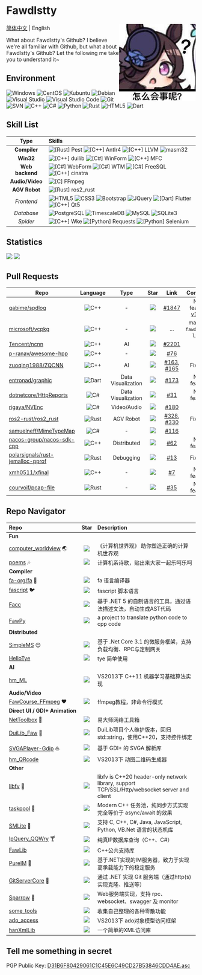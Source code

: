 # Fawdlstty <!--[is looking for a job](https://github.com/fawdlstty/I_AM_LOOKING_FOR_A_JOB)-->

<img align="right" src="imgs/rice_shower.jpg" />

[简体中文](./README.md) | English

What about Fawdlstty's Github? I believe we're all familiar with Github, but what about Fawdlstty's Github? Let the following me take you to understand it~

## Environment

![Windows](https://img.shields.io/badge/-Windows-0078D6?style=flat-square&logo=windows&logoColor=white)
![CentOS](https://img.shields.io/badge/-CentOS-262577?style=flat-square&logo=centos&logoColor=white)
![Kubuntu](https://img.shields.io/badge/-Kubuntu-0079c1?style=flat-square&logo=kubuntu&logoColor=white)
![Debian](https://img.shields.io/badge/-Debian-a80030?style=flat-square&logo=debian&logoColor=white)
![Visual Studio](https://img.shields.io/badge/-Visual_Studio-5C2D91?style=flat-square&logo=visual-studio&logoColor=white)
![Visual Studio Code](https://img.shields.io/badge/-Visual_Studio_Code-007ACC?style=flat-square&logo=visual-studio-code&logoColor=white)
![Git](https://img.shields.io/badge/-Git-F05032?style=flat-square&logo=git&logoColor=white)
![SVN](https://img.shields.io/badge/-SVN-7E9BC7?style=flat-square&logo=subversion&logoColor=white)
![C++](https://img.shields.io/badge/-C%2b%2b-6093ca?style=flat-square&logo=C%2b%2b&logoColor=white)
![C#](https://img.shields.io/badge/-C%23-964a93?style=flat-square&logo=.NET&logoColor=white)
![Python](https://img.shields.io/badge/-Python-336fa1?style=flat-square&logo=Python&logoColor=white)
![Rust](https://img.shields.io/badge/-Rust-f64a00?style=flat-square&logo=Rust&logoColor=white)
![HTML5](https://img.shields.io/badge/-HTML5-E34F26?style=flat-square&logo=html5&logoColor=white)
![Dart](https://img.shields.io/badge/-Dart-0b7af0?style=flat-square&logo=Dart&logoColor=white)

## Skill List

|      Type       | Skills                                                                                                                                                                                                                                                                                                                                                                                                                                                                                                                                                                                                                                        |
| :-------------: | :-------------------------------------------------------------------------------------------------------------------------------------------------------------------------------------------------------------------------------------------------------------------------------------------------------------------------------------------------------------------------------------------------------------------------------------------------------------------------------------------------------------------------------------------------------------------------------------------------------------------------------------------- |
|  **Compiler**   | ![[Rust] Pest](https://img.shields.io/badge/Rust-Pest-f44339?style=flat-square&logo=Rust&logoColor=white) ![[C++] Antlr4](https://img.shields.io/badge/C++-Antlr4-ef2e24?style=flat-square&logo=c%2b%2b&logoColor=white) ![[C++] LLVM](https://img.shields.io/badge/C++-LLVM-666985?style=flat-square&logo=C%2b%2b&logoColor=white) ![masm32](https://img.shields.io/badge/Assembly-masm32-d9de82?style=flat-square&logo=windows&logoColor=white)                                                                                                                                                                                             |
|    **Win32**    | ![[C++] duilib](https://img.shields.io/badge/C++-duilib-0b7af0?style=flat-square&logo=C%2b%2b&logoColor=white) ![[C#] WinForm](https://img.shields.io/badge/C%23-WinForm-fbc010?style=flat-square&logo=.NET&logoColor=white) ![[C++] MFC](https://img.shields.io/badge/C++-MFC-b12010?style=flat-square&logo=C%2b%2b&logoColor=white)                                                                                                                                                                                                                                                                                                         |
| **Web backend** | ![[C#] WebForm](https://img.shields.io/badge/C%23-WebForm-1c93cd?style=flat-square&logo=.NET&logoColor=white) ![[C#] WTM](https://img.shields.io/badge/C%23-WTM-5c99ff?style=flat-square&logo=.NET&logoColor=white) ![[C#] FreeSQL](https://img.shields.io/badge/C%23-FreeSQL-f68243?style=flat-square&logo=.NET&logoColor=white) ![[C++] cinatra](https://img.shields.io/badge/C++-cinatra-00681c?style=flat-square&logo=C%2b%2b&logoColor=white)                                                                                                                                                                                            |
| **Audio/Video** | ![[C] FFmpeg](https://img.shields.io/badge/C-FFmpeg-660033?style=flat-square&logo=c&logoColor=white)                                                                                                                                                                                                                                                                                                                                                                                                                                                                                                                                          |
|  **AGV Robot**  | ![[Rust] ros2_rust](https://img.shields.io/badge/Rust-ros2_rust-0099ff?style=flat-square&logo=rust&logoColor=white)                                                                                                                                                                                                                                                                                                                                                                                                                                                                                                                           |
|   *Frontend*    | ![HTML5](https://img.shields.io/badge/-HTML5-E34F26?style=flat-square&logo=html5&logoColor=white) ![CSS3](https://img.shields.io/badge/-CSS3-1572B6?style=flat-square&logo=css3&logoColor=white) ![Bootstrap](https://img.shields.io/badge/-Bootstrap-563D7C?style=flat-square&logo=bootstrap&logoColor=white) ![JQuery](https://img.shields.io/badge/-JQuery-blue?style=flat-square&logo=jquery&logoColor=white) ![[Dart] Flutter](https://img.shields.io/badge/Dart-Flutter-00c7fa?style=flat-square&logo=flutter&logoColor=white) ![[C++] Qt5](https://img.shields.io/badge/C++-Qt5-41cd52?style=flat-square&logo=C%2b%2b&logoColor=white) |
|   *Database*    | ![PostgreSQL](https://img.shields.io/badge/-PostgreSQL-2f6190?style=flat-square&logo=postgresql&logoColor=white) ![TimescaleDB](https://img.shields.io/badge/-TimescaleDB-ac8414?style=flat-square&logo=timescale&logoColor=white) ![MySQL](https://img.shields.io/badge/-MySQL-235379?style=flat-square&logo=mysql&logoColor=white) ![SQLite3](https://img.shields.io/badge/-SQLite3-0d7eca?style=flat-square&logo=sqlite&logoColor=white)                                                                                                                                                                                                   |
|    *Spider*     | ![[C++] Wke](https://img.shields.io/badge/C++-Wke-426166?style=flat-square&logo=C%2b%2b&logoColor=white) ![[Python] Requests](https://img.shields.io/badge/Python-Requests-333333?style=flat-square&logo=Python&logoColor=white) ![[Python] Selenium](https://img.shields.io/badge/Python-Selenium-43ae2a?style=flat-square&logo=Python&logoColor=white)                                                                                                                                                                                                                                                                                      |

## Statistics

<!--<img style="width: 480px;" src="https://github-readme-stats-one-bice.vercel.app/api?username=fawdlstty&theme=dracula&show_icons=true&count_private=true&include_all_commits=true&locale=en&line_height=24&bg_color=00000010&text_color=c78944&role=OWNER,COLLABORATOR,ORGANIZATION_MEMBER" />

Haha, it's a joke, I have no many stars. It's right here:-->

<p>
<img style="width: 480px;" src="https://github-readme-stats.vercel.app/api?username=fawdlstty&theme=dracula&show_icons=true&count_private=true&include_all_commits=true&locale=en&line_height=24&bg_color=00000010&text_color=c78944" />
<img src="https://github-readme-stats.vercel.app/api/top-langs/?username=fawdlstty&theme=dracula&layout=compact&locale=en&langs_count=10&bg_color=00000010&text_color=c78944&hide=HTML,CSS" />
</p>

## Pull Requests

| Repo                                                                                    |                                              Language                                               |        Type        |                                              Star                                               |                                                       Link                                                       |                                   Comment                                   |
| --------------------------------------------------------------------------------------- | :-------------------------------------------------------------------------------------------------: | :----------------: | :---------------------------------------------------------------------------------------------: | :--------------------------------------------------------------------------------------------------------------: | :-------------------------------------------------------------------------: |
| [gabime/spdlog](https://github.com/gabime/spdlog)                                       | ![C++](https://img.shields.io/badge/-C%2b%2b-6093ca?style=flat-square&logo=C%2b%2b&logoColor=white) |         -          |          ![](https://img.shields.io/github/stars/gabime/spdlog.svg?style=flat-square)           |                               [#1847](https://github.com/gabime/spdlog/pull/1847)                                | New feature, [v1.8.3](https://github.com/gabime/spdlog/releases/tag/v1.8.3) |
| [microsoft/vcpkg](https://github.com/microsoft/vcpkg)                                   | ![C++](https://img.shields.io/badge/-C%2b%2b-6093ca?style=flat-square&logo=C%2b%2b&logoColor=white) |         -          |         ![](https://img.shields.io/github/stars/microsoft/vcpkg.svg?style=flat-square)          |                                                       ...                                                        |                         maintain `fawdlstty-libfv`                          |
| [Tencent/ncnn](https://github.com/Tencent/ncnn)                                         | ![C++](https://img.shields.io/badge/-C%2b%2b-6093ca?style=flat-square&logo=C%2b%2b&logoColor=white) |         AI         |           ![](https://img.shields.io/github/stars/Tencent/ncnn.svg?style=flat-square)           |                                [#2201](https://github.com/Tencent/ncnn/pull/2201)                                |                                      -                                      |
| [p-ranav/awesome-hpp](https://github.com/p-ranav/awesome-hpp)                           | ![C++](https://img.shields.io/badge/-C%2b%2b-6093ca?style=flat-square&logo=C%2b%2b&logoColor=white) |         -          |       ![](https://img.shields.io/github/stars/p-ranav/awesome-hpp.svg?style=flat-square)        |                              [#76](https://github.com/p-ranav/awesome-hpp/pull/76)                               |                                      -                                      |
| [zuoqing1988/ZQCNN](https://github.com/zuoqing1988/ZQCNN)                               | ![C++](https://img.shields.io/badge/-C%2b%2b-6093ca?style=flat-square&logo=C%2b%2b&logoColor=white) |         AI         |        ![](https://img.shields.io/github/stars/zuoqing1988/ZQCNN.svg?style=flat-square)         |   [#163](https://github.com/zuoqing1988/ZQCNN/pull/163), [#165](https://github.com/zuoqing1988/ZQCNN/pull/165)   |                                   Fix bug                                   |
| [entronad/graphic](https://github.com/entronad/graphic)                                 |   ![Dart](https://img.shields.io/badge/-Dart-0b7af0?style=flat-square&logo=Dart&logoColor=white)    | Data Visualization |         ![](https://img.shields.io/github/stars/entronad/graphic.svg?style=flat-square)         |                               [#173](https://github.com/entronad/graphic/pull/173)                               |                                 New feature                                 |
| [dotnetcore/HttpReports](https://github.com/dotnetcore/HttpReports)                     |    ![C#](https://img.shields.io/badge/-C%23-964a93?style=flat-square&logo=.NET&logoColor=white)     | Data Visualization |      ![](https://img.shields.io/github/stars/dotnetcore/HttpReports.svg?style=flat-square)      |                             [#31](https://github.com/dotnetcore/HttpReports/pull/31)                             |                                 New feature                                 |
| [rigaya/NVEnc](https://github.com/rigaya/NVEnc)                                         |    ![C#](https://img.shields.io/badge/-C%23-964a93?style=flat-square&logo=.NET&logoColor=white)     |    Video/Audio     |           ![](https://img.shields.io/github/stars/rigaya/NVEnc.svg?style=flat-square)           |                                 [#180](https://github.com/rigaya/NVEnc/pull/180)                                 |                                      -                                      |
| [ros2-rust/ros2_rust](https://github.com/ros2-rust/ros2_rust)                           |   ![Rust](https://img.shields.io/badge/-Rust-f64a00?style=flat-square&logo=Rust&logoColor=white)    |     AGV Robot      |       ![](https://img.shields.io/github/stars/ros2-rust/ros2_rust.svg?style=flat-square)        | [#328](https://github.com/ros2-rust/ros2_rust/pull/328), [#330](https://github.com/ros2-rust/ros2_rust/pull/330) |                                   Fix bug                                   |
| [samuelneff/MimeTypeMap](https://github.com/samuelneff/MimeTypeMap)                     |    ![C#](https://img.shields.io/badge/-C%23-964a93?style=flat-square&logo=.NET&logoColor=white)     |         -          |      ![](https://img.shields.io/github/stars/samuelneff/MimeTypeMap.svg?style=flat-square)      |                            [#116](https://github.com/samuelneff/MimeTypeMap/pull/116)                            |                                      -                                      |
| [nacos-group/nacos-sdk-cpp](https://github.com/nacos-group/nacos-sdk-cpp)               | ![C++](https://img.shields.io/badge/-C%2b%2b-6093ca?style=flat-square&logo=C%2b%2b&logoColor=white) |    Distributed     |    ![](https://img.shields.io/github/stars/nacos-group/nacos-sdk-cpp.svg?style=flat-square)     |                           [#62](https://github.com/nacos-group/nacos-sdk-cpp/pull/62)                            |                                 New feature                                 |
| [polarsignals/rust-jemalloc-pprof](https://github.com/polarsignals/rust-jemalloc-pprof) |   ![Rust](https://img.shields.io/badge/-Rust-f64a00?style=flat-square&logo=Rust&logoColor=white)    |     Debugging      | ![](https://img.shields.io/github/stars/polarsignals/rust-jemalloc-pprof.svg?style=flat-square) |                        [#13](https://github.com/polarsignals/rust-jemalloc-pprof/pull/13)                        |                                   Fix bug                                   |
| [xmh0511/xfinal](https://github.com/xmh0511/xfinal)                                     | ![C++](https://img.shields.io/badge/-C%2b%2b-6093ca?style=flat-square&logo=C%2b%2b&logoColor=white) |         -          |          ![](https://img.shields.io/github/stars/xmh0511/xfinal.svg?style=flat-square)          |                                  [#7](https://github.com/xmh0511/xfinal/pull/7)                                  |                                 New feature                                 |
| [courvoif/pcap-file](https://github.com/courvoif/pcap-file)                             |   ![Rust](https://img.shields.io/badge/-Rust-f64a00?style=flat-square&logo=Rust&logoColor=white)    |         -          |        ![](https://img.shields.io/github/stars/courvoif/pcap-file.svg?style=flat-square)        |                               [#35](https://github.com/courvoif/pcap-file/pull/35)                               |                                 New feature                                 |

## Repo Navigator

| Repo                                                                               |                                            Star                                             | Description                                                                                  |
| :--------------------------------------------------------------------------------- | :-----------------------------------------------------------------------------------------: | :------------------------------------------------------------------------------------------- |
| <b>Fun</b>                                                                         |                                                                                             |                                                                                              |
| [computer_worldview](https://github.com/fawdlstty/computer_worldview) :earth_asia: | ![](https://img.shields.io/github/stars/fawdlstty/computer_worldview.svg?style=flat-square) | 《计算机世界观》 助你塑造正确的计算机世界观                                                  |
| [poems](https://github.com/fawdlstty/poems) :notes:                                |       ![](https://img.shields.io/github/stars/fawdlstty/poems.svg?style=flat-square)        | 计算机系诗歌，贴出来大家一起乐呵乐呵                                                         |
| <b>Compiler</b>                                                                    |                                                                                             |                                                                                              |
| [fa-org/fa](https://github.com/fa-org/fa) :rabbit:                                 |          ![](https://img.shields.io/github/stars/fa-org/fa.svg?style=flat-square)           | fa 语言编译器                                                                                |
| [fascript](https://github.com/fawdlstty/fascript) :bird:                           |      ![](https://img.shields.io/github/stars/fawdlstty/fascript.svg?style=flat-square)      | fascript 脚本语言                                                                            |
| [Facc](https://github.com/fawdlstty/Facc)                                          |        ![](https://img.shields.io/github/stars/fawdlstty/Facc.svg?style=flat-square)        | 基于 .NET 5 的自制语言的工具，通过语法描述文法，自动生成AST代码                              |
| [FawPy](https://github.com/fawdlstty/FawPy)                                        |       ![](https://img.shields.io/github/stars/fawdlstty/FawPy.svg?style=flat-square)        | a project to translate python code to cpp code                                               |
| <b>Distributed</b>                                                                 |                                                                                             |                                                                                              |
| [SimpleMS](https://github.com/fawdlstty/SimpleMS) :blush:                          |      ![](https://img.shields.io/github/stars/fawdlstty/SimpleMS.svg?style=flat-square)      | 基于 .Net Core 3.1 的微服务框架，支持负载均衡、RPC与定制网关                                 |
| [HelloTye](https://github.com/fawdlstty/HelloTye)                                  |      ![](https://img.shields.io/github/stars/fawdlstty/HelloTye.svg?style=flat-square)      | tye 简单使用                                                                                 |
| <b>AI</b>                                                                          |                                                                                             |                                                                                              |
| [hm_ML](https://github.com/fawdlstty/hm_ML)                                        |       ![](https://img.shields.io/github/stars/fawdlstty/hm_ML.svg?style=flat-square)        | VS2013下 C++11 机器学习基础算法实现                                                          |
| <b>Audio/Video</b>                                                                 |                                                                                             |                                                                                              |
| [FawCourse_FFmpeg](https://github.com/fawdlstty/FawCourse_FFmpeg) :heart:          |  ![](https://img.shields.io/github/stars/fawdlstty/FawCourse_FFmpeg.svg?style=flat-square)  | ffmpeg教程，非命令行模式                                                                     |
| <b style="white-space: nowrap;">Direct UI / GDI+ Animation</b>                     |                                                                                             |                                                                                              |
| [NetToolbox](https://github.com/fawdlstty/NetToolbox) :wrench:                     |     ![](https://img.shields.io/github/stars/fawdlstty/NetToolbox.svg?style=flat-square)     | 易大师网络工具箱                                                                             |
| [DuiLib_Faw](https://github.com/fawdlstty/DuiLib_Faw) :art:                        |     ![](https://img.shields.io/github/stars/fawdlstty/DuiLib_Faw.svg?style=flat-square)     | DuiLib项目个人维护版本，回归std::string，使用C++20，支持控件绑定                             |
| [SVGAPlayer-Gdip](https://github.com/fawdlstty/SVGAPlayer-Gdip) :sailboat:         |  ![](https://img.shields.io/github/stars/fawdlstty/SVGAPlayer-Gdip.svg?style=flat-square)   | 基于 GDI+ 的 SVGA 解析库                                                                     |
| [hm_QRcode](https://github.com/fawdlstty/hm_QRcode)                                |     ![](https://img.shields.io/github/stars/fawdlstty/hm_QRcode.svg?style=flat-square)      | VS2013下 动图二维码生成器                                                                    |
| <b>Other</b>                                                                       |                                                                                             |                                                                                              |
| [libfv](https://github.com/fawdlstty/libfv) :dolphin:                              |       ![](https://img.shields.io/github/stars/fawdlstty/libfv.svg?style=flat-square)        | libfv is C++20 header-only network library, support TCP/SSL/Http/websocket server and client |
| [taskpool](https://github.com/fawdlstty/taskpool) :basketball:                     |      ![](https://img.shields.io/github/stars/fawdlstty/taskpool.svg?style=flat-square)      | Modern C++ 任务池，纯同步方式实现完全等价于 async/await 的效果                               |
| [SMLite](https://github.com/fawdlstty/SMLite) :vertical_traffic_light:             |       ![](https://img.shields.io/github/stars/fawdlstty/SMLite.svg?style=flat-square)       | 支持 C, C++, C#, Java, JavaScript, Python, VB.Net 语言的状态机库                             |
| [IpQuery_QQWry](https://github.com/fawdlstty/IpQuery_QQWry) :cocktail:             |   ![](https://img.shields.io/github/stars/fawdlstty/IpQuery_QQWry.svg?style=flat-square)    | 纯真IP数据库查询（C++、C#）                                                                  |
| [FawLib](https://github.com/fawdlstty/FawLib)                                      |       ![](https://img.shields.io/github/stars/fawdlstty/FawLib.svg?style=flat-square)       | C++公共支持库                                                                                |
| [PureIM](https://github.com/fawdlstty/PureIM) :watermelon:                         |       ![](https://img.shields.io/github/stars/fawdlstty/PureIM.svg?style=flat-square)       | 基于.NET实现的IM服务器，致力于实现高承载能力下的稳定服务                                     |
| [GitServerCore](https://github.com/fawdlstty/GitServerCore) :cherries:             |   ![](https://img.shields.io/github/stars/fawdlstty/GitServerCore.svg?style=flat-square)    | 通过 .NET 实现 Git 服务端（通过http(s)实现克隆、推送等）                                     |
| [Sparrow](https://github.com/fawdlstty/Sparrow) :poultry_leg:                      |      ![](https://img.shields.io/github/stars/fawdlstty/Sparrow.svg?style=flat-square)       | Web服务端实现，支持 rpc、websocket、swagger 及 monitor                                       |
| [some_tools](https://github.com/fawdlstty/some_tools)                              |     ![](https://img.shields.io/github/stars/fawdlstty/some_tools.svg?style=flat-square)     | 收集自己整理的各种零散功能                                                                   |
| [ado_access](https://github.com/fawdlstty/ado_access)                              |     ![](https://img.shields.io/github/stars/fawdlstty/ado_access.svg?style=flat-square)     | VS2013下 ado对象模型访问框架                                                                 |
| [hanXmlLib](https://github.com/fawdlstty/hanXmlLib)                                |     ![](https://img.shields.io/github/stars/fawdlstty/hanXmlLib.svg?style=flat-square)      | 一个简单的XML访问库                                                                          |

## Tell me something in secret

<!--https://keys.openpgp.org/vks/v1/by-fingerprint/A2E75A4FADAABBF350EAC21430777113C577FD6C-->
PGP Public Key: [D31B6F80429061C1C45E6C49CD27B53846CDD4AE.asc](https://raw.githubusercontent.com/fawdlstty/fawdlstty/master/D31B6F80429061C1C45E6C49CD27B53846CDD4AE.asc)

<!--## Hungry, rice

[Donate](donate.jpg)-->
